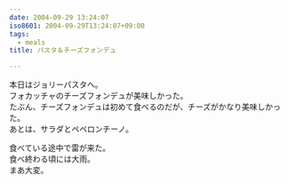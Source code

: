 ```yaml
---
date: 2004-09-29 13:24:07
iso8601: 2004-09-29T13:24:07+09:00
tags:
  - meals
title: パスタ＆チーズフォンデュ

---
```


<div class="entry-body">
  <p>本日はジョリーパスタへ。<br />
    フォカッチャのチーズフォンデュが美味しかった。<br />
    たぶん、チーズフォンデュは初めて食べるのだが、チーズがかなり美味しかった。<br />
    あとは、サラダとペペロンチーノ。</p>

  <p>食べている途中で雷が来た。<br />
    食べ終わる頃には大雨。<br />
    まあ大変。</p>
</div>

